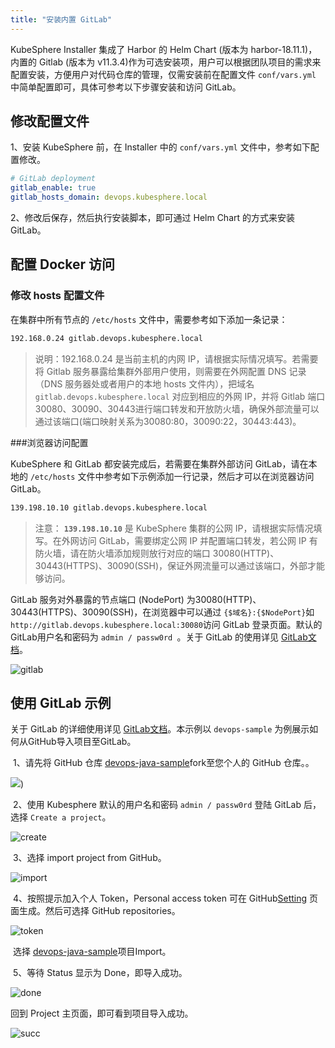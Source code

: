 ```yaml
---
title: "安装内置 GitLab" 
---
```


KubeSphere Installer 集成了 Harbor 的 Helm Chart (版本为 harbor-18.11.1)，内置的 Gitlab (版本为 v11.3.4)作为可选安装项，用户可以根据团队项目的需求来配置安装，方便用户对代码仓库的管理，仅需安装前在配置文件 `conf/vars.yml` 中简单配置即可，具体可参考以下步骤安装和访问 GitLab。

## 修改配置文件

1、安装 KubeSphere 前，在 Installer 中的 `conf/vars.yml` 文件中，参考如下配置修改。

```yml
# GitLab deployment
gitlab_enable: true
gitlab_hosts_domain: devops.kubesphere.local
```

2、修改后保存，然后执行安装脚本，即可通过 Helm Chart 的方式来安装 GitLab。

## 配置 Docker 访问

### 修改 hosts 配置文件

在集群中所有节点的 `/etc/hosts` 文件中，需要参考如下添加一条记录：

```bash
192.168.0.24 gitlab.devops.kubesphere.local
```

> 说明：192.168.0.24 是当前主机的内网 IP，请根据实际情况填写。若需要将 Gitlab 服务暴露给集群外部用户使用，则需要在外网配置 DNS 记录（DNS 服务器处或者用户的本地 hosts 文件内），把域名 `gitlab.devops.kubesphere.local` 对应到相应的外网 IP，并将 Gitlab 端口30080、30090、30443进行端口转发和开放防火墙，确保外部流量可以通过该端口(端口映射关系为30080:80，30090:22，30443:443)。

###浏览器访问配置

KubeSphere 和 GitLab 都安装完成后，若需要在集群外部访问 GitLab，请在本地的 `/etc/hosts` 文件中参考如下示例添加一行记录，然后才可以在浏览器访问GitLab。

```bash
139.198.10.10 gitlab.devops.kubesphere.local
```

> 注意： **`139.198.10.10`** 是 KubeSphere 集群的公网 IP，请根据实际情况填写。在外网访问 GitLab，需要绑定公网 IP 并配置端口转发，若公网 IP 有防火墙，请在防火墙添加规则放行对应的端口 30080(HTTP)、30443(HTTPS)、30090(SSH)，保证外网流量可以通过该端口，外部才能够访问。

GitLab 服务对外暴露的节点端口 (NodePort) 为30080(HTTP)、30443(HTTPS)、30090(SSH)，在浏览器中可以通过 `{$域名}:{$NodePort}`如 `http://gitlab.devops.kubesphere.local:30080`访问 GitLab 登录页面。默认的GitLab用户名和密码为 `admin / passw0rd `。关于 GitLab 的使用详见 [GitLab文档](<https://docs.gitlab.com/ee/README.html>)。

![gitlab](https://kubesphere-docs.pek3b.qingstor.com/png/gitlab-gitlab.png)

## 使用 GitLab 示例

关于 GitLab 的详细使用详见 [GitLab文档](<https://docs.gitlab.com/ee/README.html>)。本示例以 `devops-sample` 为例展示如何从GitHub导入项目至GitLab。

​	1、请先将 GitHub 仓库 [devops-java-sample](<https://github.com/kubesphere/devops-java-sample>)fork至您个人的 GitHub 仓库。。

![](https://pek3b.qingstor.com/kubesphere-docs/png/fork-repo.png))



​	2、使用 Kubesphere 默认的用户名和密码 `admin / passw0rd` 登陆 GitLab 后，选择 `Create a project`。

![create](https://kubesphere-docs.pek3b.qingstor.com/png/gitlab-create.png)

​	3、选择 import project from GitHub。

![import](https://kubesphere-docs.pek3b.qingstor.com/png/gitlab-import.png)

​	4、按照提示加入个人 Token，Personal access token 可在 GitHub[Setting](<https://github.com/settings/tokens/new>) 页面生成。然后可选择 GitHub repositories。

![token](https://kubesphere-docs.pek3b.qingstor.com/png/gitlab-token.png)

​	选择 [devops-java-sample](https://github.com/kubesphere/devops-java-sample)项目Import。

​	5、等待 Status 显示为 Done，即导入成功。

![done](https://kubesphere-docs.pek3b.qingstor.com/png/gitlab-done.png)

回到 Project 主页面，即可看到项目导入成功。

![succ](https://kubesphere-docs.pek3b.qingstor.com/png/gitlab-succ.png)